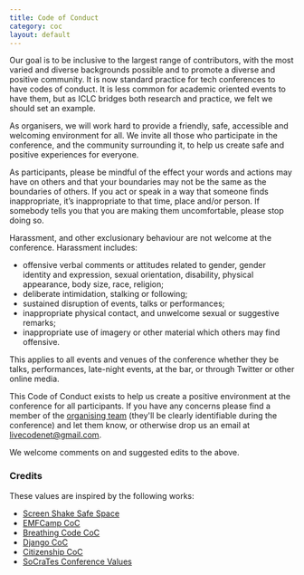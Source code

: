 ```yaml
---
title: Code of Conduct
category: coc
layout: default
---
```


Our goal is to be inclusive to the largest range of contributors, with the most varied and diverse backgrounds possible and to promote a diverse and positive community. It is now standard practice for tech conferences to have codes of conduct. It is less common for academic oriented events to have them, but as ICLC bridges both research and practice, we felt we should set an example.

As organisers, we will work hard to provide a friendly, safe, accessible and welcoming environment for all. We invite all those who participate in the conference, and the community surrounding it, to help us create safe and positive experiences for everyone.

As participants, please be mindful of the effect your words and actions may have on others and that your boundaries may not be the same as the boundaries of others. If you act or speak in a way that someone finds inappropriate, it’s inappropriate to that time, place and/or person. If somebody tells you that you are making them uncomfortable, please stop doing so.

Harassment, and other exclusionary behaviour are not welcome at the conference. Harassment includes:

* offensive verbal comments or attitudes related to gender, gender identity and expression, sexual orientation, disability, physical appearance, body size, race, religion;
* deliberate intimidation, stalking or following;
* sustained disruption of events, talks or performances;
* inappropriate physical contact, and unwelcome sexual or suggestive remarks;
* inappropriate use of imagery or other material which others may find offensive.

This applies to all events and venues of the conference whether they be talks, performances, late-night events, at the bar, or through Twitter or other online media.

This Code of Conduct exists to help us create a positive environment at the conference for all participants. If you have any concerns please find a member of the [organising team](/team.html) (they'll be clearly identifiable during the conference) and let them know, or otherwise drop us an email at [livecodenet@gmail.com](mailto:livecodenet@gmail.com).

We welcome comments on and suggested edits to the above.

### Credits

These values are inspired by the following works:

* [Screen Shake Safe Space](http://screenshake.be/)
* [EMFCamp CoC](https://www.emfcamp.org/code-of-conduct)
* [Breathing Code CoC](http://breathing-code.de/codeofconduct.html)
* [Django CoC](https://www.djangoproject.com/conduct/)
* [Citizenship CoC](http://citizencodeofconduct.org/)
* [SoCraTes Conference Values](http://www.socrates-conference.de/values.html)
